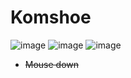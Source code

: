 # Komshoe
![image](https://user-images.githubusercontent.com/58357980/161397023-d20f5401-4c89-4300-9457-f2bebd381a1d.png)
![image](https://user-images.githubusercontent.com/58357980/161397034-7e4c6583-9944-44fd-af12-4dbcb6c5cd9b.png)
![image](https://user-images.githubusercontent.com/58357980/161397058-0ac9afac-f1f1-43b7-acf9-73fb18dd4b5b.png)



<ul>
<li><strike>Mouse down</strike></li>
</ul>
